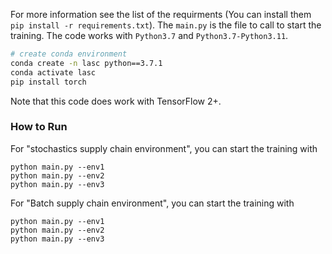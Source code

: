 For more information see the list of the requirments (You can install them `pip install -r requirements.txt`). 
The `main.py` is the file to call to start the training.
The code works with `Python3.7` and `Python3.7-Python3.11`. 

``` Bash
# create conda environment
conda create -n lasc python==3.7.1
conda activate lasc
pip install torch
```
Note that this code does work with TensorFlow 2+. 

### How to Run
For "stochastics supply chain environment", you can start the training with
```
python main.py --env1
python main.py --env2
python main.py --env3
```

For "Batch  supply chain environment", you can start the training with
```
python main.py --env1
python main.py --env2
python main.py --env3
```

